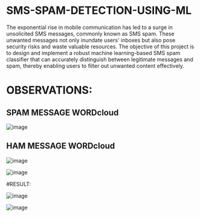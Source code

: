# SMS-SPAM-DETECTION-USING-ML
The exponential rise in mobile communication has led to a surge in unsolicited SMS messages, commonly known as SMS spam. These unwanted messages not only inundate users' inboxes but also pose security risks and waste valuable resources. The objective of this project is to design and implement a robust machine learning-based SMS spam classifier that can accurately distinguish between legitimate messages and spam, thereby enabling users to filter out unwanted content effectively.

# OBSERVATIONS:
## SPAM MESSAGE WORDcloud
![image](https://github.com/arav02/SMS-SPAM-DETECTION-USING-ML/assets/83217942/04b21858-4352-40db-b156-a54b3f53f356)
## HAM MESSAGE WORDcloud
![image](https://github.com/arav02/SMS-SPAM-DETECTION-USING-ML/assets/83217942/0cb168b0-4b13-4075-93a4-dba06d7326ab)

![image](https://github.com/arav02/SMS-SPAM-DETECTION-USING-ML/assets/83217942/55104789-9566-41be-a485-9c22f0ad66bd)

#RESULT:

![image](https://github.com/arav02/SMS-SPAM-DETECTION-USING-ML/assets/83217942/3fff58f5-8a46-473e-9af7-701dba172e1a)

![image](https://github.com/arav02/SMS-SPAM-DETECTION-USING-ML/assets/83217942/7f9c0ccb-0712-43c8-821c-24ec44d1f13d)
